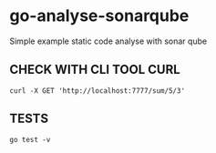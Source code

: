 # go-analyse-sonarqube
Simple example static code analyse with sonar qube


## CHECK WITH CLI TOOL CURL
```
curl -X GET 'http://localhost:7777/sum/5/3'
```

## TESTS
```
go test -v
```
